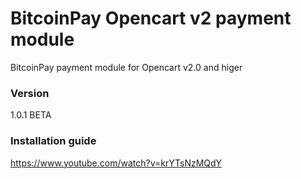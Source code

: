 # BitcoinPay Opencart v2 payment module

BitcoinPay payment module for Opencart v2.0 and higer

### Version
1.0.1 BETA

### Installation guide
https://www.youtube.com/watch?v=krYTsNzMQdY
